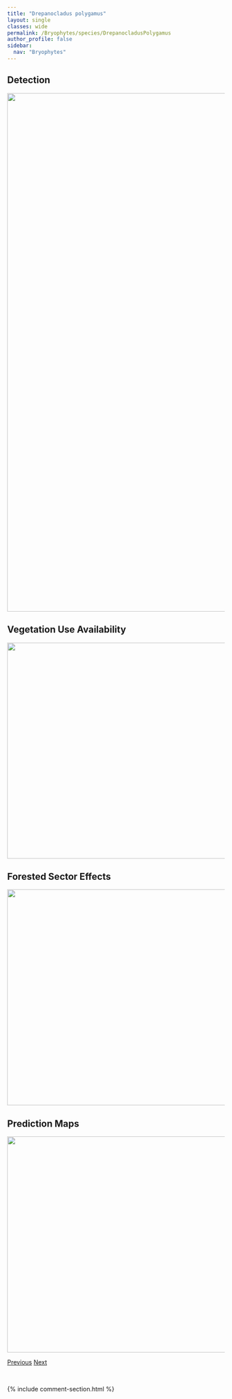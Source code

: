 ```yaml
---
title: "Drepanocladus polygamus"
layout: single
classes: wide
permalink: /Bryophytes/species/DrepanocladusPolygamus
author_profile: false
sidebar:
  nav: "Bryophytes"
---
```


<h2>Detection</h2>

<a href="https://drive.google.com/uc?export=view&id=1B1aRKmOaawaJYmZ46gzMKEZftOufJ_ny">
<img src="https://drive.google.com/uc?export=view&id=1B1aRKmOaawaJYmZ46gzMKEZftOufJ_ny" height = "1200" width = "800">
</a>


<h2>Vegetation Use Availability</h2>

<a href="https://drive.google.com/uc?export=view&id=1RSpwFP78JitiBwYH9gxWQR-tPKLsRNSv">
<img src="https://drive.google.com/uc?export=view&id=1RSpwFP78JitiBwYH9gxWQR-tPKLsRNSv" height = "500" width = "1000">
</a>


<h2>Forested Sector Effects</h2>

<a href="https://drive.google.com/uc?export=view&id=17jPf7LcMA3z4_3km5FecTN-hL6m4oF0F">
<img src="https://drive.google.com/uc?export=view&id=17jPf7LcMA3z4_3km5FecTN-hL6m4oF0F" height = "500" width = "1000">
</a>


<h2>Prediction Maps</h2>

<a href="https://drive.google.com/uc?export=view&id=1c2js7uOyDdRNR6RorCK4QOS5OPd9a8Bf">
<img src="https://drive.google.com/uc?export=view&id=1c2js7uOyDdRNR6RorCK4QOS5OPd9a8Bf" height = "500" width = "1000">
</a>


<a href="/DevelopmentWebsite/Bryophytes/species/DrepanocladusAduncus" class="pagination--pager" title="Drepanocladus aduncus">Previous</a> <a href="/DevelopmentWebsite/Bryophytes/species/DrepanocladusSordidus" class="pagination--pager" title="Drepanocladus sordidus">Next</a>

<p>&nbsp;</p>

{% include comment-section.html %}
